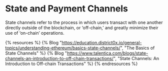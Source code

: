 # State and Payment Channels

State channels refer to the process in which users transact with one another directly outside of the blockchain, or ‘off-chain,’ and greatly minimize their use of ‘on-chain’ operations.

{% resources %}
  {% Blog "https://education.district0x.io/general-topics/understanding-ethereum/basics-state-channels/", "The Basics of State Channels" %}
  {% Blog "https://www.talentica.com/blogs/state-channels-an-introduction-to-off-chain-transactions/", "State Channels: An Introduction to Off-chain Transactions" %}
{% endresources %}
